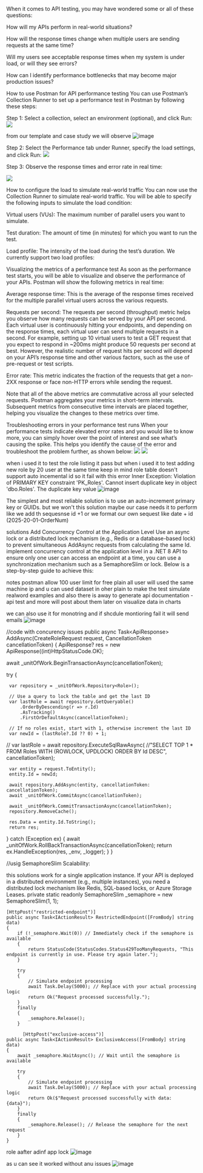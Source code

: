 

When it comes to API testing, you may have wondered some or all of these questions:

How will my APIs perform in real-world situations?

How will the response times change when multiple users are sending requests at the same time?

Will my users see acceptable response times when my system is under load, or will they see errors?

How can I identify performance bottlenecks that may become major production issues?

How to use Postman for API performance testing
You can use Postman’s Collection Runner to set up a performance test in Postman by following these steps:

Step 1: Select a collection, select an environment (optional), and click Run:
<img src="https://voyager.postman.com/gif/june-2023-step-1-how-to-setup-a-run-in-postman.gif" >

from our template and case study we will observe
![image](https://github.com/user-attachments/assets/5d297b6a-cebd-4eb2-bc2e-3acb97f54ec3)


Step 2: Select the Performance tab under Runner, specify the load settings, and click Run:
<img src="https://voyager.postman.com/gif/june-2023-step-2-how-to-setup-a-run-in-postman.gif" >

Step 3: Observe the response times and error rate in real time:

<img src="https://voyager.postman.com/gif/june-2023-step-3-how-to-setup-a-run-in-postman.gif" >

How to configure the load to simulate real-world traffic
You can now use the Collection Runner to simulate real-world traffic. You will be able to specify the following inputs to simulate the load condition:

Virtual users (VUs): The maximum number of parallel users you want to simulate.

Test duration: The amount of time (in minutes) for which you want to run the test.

Load profile: The intensity of the load during the test’s duration. We currently support two load profiles:

Visualizing the metrics of a performance test
As soon as the performance test starts, you will be able to visualize and observe the performance of your APIs. Postman will show the following metrics in real time:

Average response time: This is the average of the response times received for the multiple parallel virtual users across the various requests.

Requests per second: The requests per second (throughput) metric helps you observe how many requests can be served by your API per second. Each virtual user is continuously hitting your endpoints, and depending on the response times, each virtual user can send multiple requests in a second. For example, setting up 10 virtual users to test a GET request that you expect to respond in ~200ms might produce 50 requests per second at best. However, the realistic number of request hits per second will depend on your API’s response time and other various factors, such as the use of pre-request or test scripts.

Error rate: This metric indicates the fraction of the requests that get a non-2XX response or face non-HTTP errors while sending the request.

Note that all of the above metrics are commutative across all your selected requests. Postman aggregates your metrics in short-term intervals. Subsequent metrics from consecutive time intervals are placed together, helping you visualize the changes to these metrics over time.

Troubleshooting errors in your performance test runs
When your performance tests indicate elevated error rates and you would like to know more, you can simply hover over the point of interest and see what’s causing the spike. This helps you identify the cause of the error and troubleshoot the problem further, as shown below:
<img src="https://voyager.postman.com/gif/june-2023-error-breakdown-postman.gif" >
<img src="https://voyager.postman.com/gif/june-2023-errors-tab-in-postman.gif" >


when i used it to test the role listing it pass but when i used it to test adding new role by 20 user at the same time 
keep in mind role table doesn't support auto incemental id so it fail with this error 
Inner Exception: Violation of PRIMARY KEY constraint 'PK_Roles'. Cannot insert duplicate key in object 'dbo.Roles'. The duplicate key value 
![image](https://github.com/user-attachments/assets/855eefd5-61ec-4022-89c2-fb738bd9ba1d)

The simplest and most reliable solution is to use an auto-increment primary key or GUIDs.
but we won't this solution maybe our case needs it to perform like we add th sequesnse id +1 or we format our own sequest like date + id (2025-20-01-OrderNum) 

solutions
 Add Concurrency Control at the Application Level
Use an async lock or a distributed lock mechanism (e.g., Redis or a database-based lock) to prevent simultaneous AddAsync requests from calculating the same Id.
implement concurrency control at the application level in a .NET 8 API to ensure only one user can access an endpoint at a time, you can use a synchronization mechanism such as a SemaphoreSlim or lock. Below is a step-by-step guide to achieve this:

notes 
postman allow 100 user limit for free plain 
all user will used the same machine ip 
and u can used dataset in oher plain to make the test simulate realword examples
and also there is away to generate api documentation - api test and more will post about them later on
visualize data in charts

we can also use it for monotring and if shcdule montioring fail it will send emails
![image](https://github.com/user-attachments/assets/834a44c7-5285-4266-a9f9-0cdac2bbce2a)



//code with concurency issues 
 public async Task<ApiResponse<string>> AddAsync(CreateRoleRequest request, CancellationToken cancellationToken)
 {
   ApiResponse<string>? res = new ApiResponse<string>((int)HttpStatusCode.OK);

   await _unitOfWork.BeginTransactionAsync(cancellationToken);

   try
   {

     var repository = _unitOfWork.Repository<Role>();

     // Use a query to lock the table and get the last ID
     var lastRole = await repository.GetQueryable()
         .OrderByDescending(r => r.Id)
         .AsTracking()
         .FirstOrDefaultAsync(cancellationToken);

     // If no roles exist, start with 1, otherwise increment the last ID
     var newId = (lastRole?.Id ?? 0) + 1;

   //  var lastRole = await repository.ExecuteSqlRawAsync(
   //"SELECT TOP 1 * FROM Roles WITH (ROWLOCK, UPDLOCK) ORDER BY Id DESC", cancellationToken);


     var entity = request.ToEntity();
     entity.Id = newId;

     await repository.AddAsync(entity, cancellationToken: cancellationToken);
     await _unitOfWork.CommitAsync(cancellationToken);

     await _unitOfWork.CommitTransactionAsync(cancellationToken);
     repository.RemoveCache();

     res.Data = entity.Id.ToString();
     return res;
   }
   catch (Exception ex)
   {
     await _unitOfWork.RollBackTransactionAsync(cancellationToken);
     return ex.HandleException(res, _env, _logger);
   }
 }


//usig SemaphoreSlim
Scalability:

this solutions work for a single application instance. If your API is deployed in a distributed environment (e.g., multiple instances), you need a distributed lock mechanism like Redis, SQL-based locks, or Azure Storage Leases.
 private static readonly SemaphoreSlim _semaphore = new SemaphoreSlim(1, 1);

    [HttpPost("restricted-endpoint")]
    public async Task<IActionResult> RestrictedEndpoint([FromBody] string data)
    {
        if (!_semaphore.Wait(0)) // Immediately check if the semaphore is available
        {
            return StatusCode(StatusCodes.Status429TooManyRequests, "This endpoint is currently in use. Please try again later.");
        }

        try
        {
            // Simulate endpoint processing
            await Task.Delay(5000); // Replace with your actual processing logic
            return Ok("Request processed successfully.");
        }
        finally
        {
            _semaphore.Release();
        }

          [HttpPost("exclusive-access")]
    public async Task<IActionResult> ExclusiveAccess([FromBody] string data)
    {
        await _semaphore.WaitAsync(); // Wait until the semaphore is available

        try
        {
            // Simulate endpoint processing
            await Task.Delay(5000); // Replace with your actual processing logic
            return Ok($"Request processed successfully with data: {data}");
        }
        finally
        {
            _semaphore.Release(); // Release the semaphore for the next request
        }
    }


role aafter adinf app lock
![image](https://github.com/user-attachments/assets/028878ab-aa64-4759-99f0-56a13b7d218c)

as u can see it worked without anu issues 
![image](https://github.com/user-attachments/assets/f7cec675-397d-44f4-9b9a-09b48cf94235)

